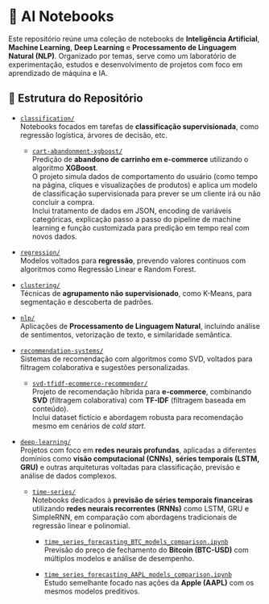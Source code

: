 # 🧠 AI Notebooks

Este repositório reúne uma coleção de notebooks de **Inteligência Artificial**, **Machine Learning**, **Deep Learning** e **Processamento de Linguagem Natural (NLP)**. Organizado por temas, serve como um laboratório de experimentação, estudos e desenvolvimento de projetos com foco em aprendizado de máquina e IA.

## 📁 Estrutura do Repositório

- [`classification/`](classification/)  
  Notebooks focados em tarefas de **classificação supervisionada**, como regressão logística, árvores de decisão, etc.

  - [`cart-abandonment-xgboost/`](classification/cart-abandonment-xgboost/)  
    Predição de **abandono de carrinho em e-commerce** utilizando o algoritmo **XGBoost**.  
    O projeto simula dados de comportamento do usuário (como tempo na página, cliques e visualizações de produtos) e aplica um modelo de classificação supervisionada para prever se um cliente irá ou não concluir a compra.  
    Inclui tratamento de dados em JSON, encoding de variáveis categóricas, explicação passo a passo do pipeline de machine learning e função customizada para predição em tempo real com novos dados.
    
- [`regression/`](regression/)  
  Modelos voltados para **regressão**, prevendo valores contínuos com algoritmos como Regressão Linear e Random Forest.

- [`clustering/`](clustering/)  
  Técnicas de **agrupamento não supervisionado**, como K-Means, para segmentação e descoberta de padrões.

- [`nlp/`](nlp/)  
  Aplicações de **Processamento de Linguagem Natural**, incluindo análise de sentimentos, vetorização de texto, e similaridade semântica.

- [`recommendation-systems/`](recommendation-systems/)  
  Sistemas de recomendação com algoritmos como SVD, voltados para filtragem colaborativa e sugestões personalizadas.

  - [`svd-tfidf-ecommerce-recommender/`](recommendation-systems/svd-tfidf-ecommerce-recommender/)  
    Projeto de recomendação híbrida para **e-commerce**, combinando **SVD** (filtragem colaborativa) com **TF-IDF** (filtragem baseada em conteúdo).  
    Inclui dataset fictício e abordagem robusta para recomendação mesmo em cenários de _cold start_.

- [`deep-learning/`](deep-learning/)  
  Projetos com foco em **redes neurais profundas**, aplicadas a diferentes domínios como **visão computacional (CNNs)**, **séries temporais (LSTM, GRU)** e outras arquiteturas voltadas para classificação, previsão e análise de dados complexos.
  - [`time-series/`](deep-learning/time-series/)  
    Notebooks dedicados à **previsão de séries temporais financeiras** utilizando **redes neurais recorrentes (RNNs)** como LSTM, GRU e SimpleRNN, em comparação com abordagens tradicionais de regressão linear e polinomial.  
    - [`time_series_forecasting_BTC_models_comparison.ipynb`](deep-learning/time-series/BTC_forecasting_DL_vs_linear.ipynb)  
      Previsão do preço de fechamento do **Bitcoin (BTC-USD)** com múltiplos modelos e análise de desempenho.
    
    - [`time_series_forecasting_AAPL_models_comparison.ipynb`](deep-learning/time-series/AAPL_forecasting_DL_vs_linear.ipynb)  
      Estudo semelhante focado nas ações da **Apple (AAPL)** com os mesmos modelos preditivos.
